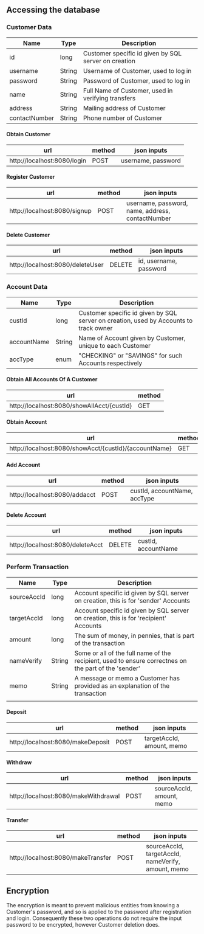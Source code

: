 ## Accessing the database

### Customer Data
| Name | Type | Description |
| --- | --- | ---|
| id            | long   | Customer specific id given by SQL server on creation | 
| username      | String | Username of Customer, used to log in                 |
| password      | String | Password of Customer, used to log in                 |
| name          | String | Full Name of Customer, used in verifying transfers   |
| address       | String | Mailing address of Customer                          |
| contactNumber | String | Phone number of Customer                             |

#### Obtain Customer
| url | method| json inputs |
| --- | --- | --- |
| http://localhost:8080/login | POST | username, password |

#### Register Customer
| url | method| json inputs |
| --- | --- | --- |
| http://localhost:8080/signup | POST | username, password, name, address, contactNumber |

#### Delete Customer
| url | method| json inputs |
| --- | --- | --- |
| http://localhost:8080/deleteUser | DELETE | id, username, password |

### Account Data
| Name | Type | Description |
| --- | --- | --- |
| custId      | long   | Customer specific id given by SQL server on creation, used by Accounts to track owner |
| accountName | String | Name of Account given by Customer, unique to each Customer                            |
| accType     | enum   | "CHECKING" or "SAVINGS" for such Accounts respectively                                |

#### Obtain All Accounts Of A Customer
| url | method|
| --- | --- |
| http://localhost:8080/showAllAcct/{custId} | GET |

#### Obtain Account
| url | method|
| --- | --- |
| http://localhost:8080/showAcct/{custId}/{accountName} | GET |

#### Add Account
| url | method| json inputs |
| --- | --- | --- |
| http://localhost:8080/addacct | POST | custId, accountName, accType |

#### Delete Account
| url | method| json inputs |
| --- | --- | --- |
| http://localhost:8080/deleteAcct | DELETE | custId, accountName |

### Perform Transaction
| Name | Type | Description |
| --- | --- | --- |
| sourceAccId | long   | Account specific id given by SQL server on creation, this is for 'sender' Accounts                   |
| targetAccId | long   | Account specific id given by SQL server on creation, this is for 'recipient' Accounts                |
| amount      | long   | The sum of money, in pennies, that is part of the transaction                                        |
| nameVerify  | String | Some or all of the full name of the recipient, used to ensure correctnes on the part of the 'sender' |
| memo        | String | A message or memo a Customer has provided as an explanation of the transaction                       |
                                                                                                                              |
#### Deposit
| url | method| json inputs |
| --- | --- | --- |
| http://localhost:8080/makeDeposit | POST | targetAccId, amount, memo |

#### Withdraw
| url | method| json inputs |
| --- | --- | --- |
| http://localhost:8080/makeWithdrawal | POST | sourceAccId, amount, memo |

#### Transfer
| url | method| json inputs |
| --- | --- | --- |
| http://localhost:8080/makeTransfer | POST | sourceAccId, targetAccId, nameVerify, amount, memo |

## Encryption

The encryption is meant to prevent malicious entities from knowing a Customer's password, and so is applied to the password after registration and login. Consequently these two operations do not require the input password to be encrypted, however Customer deletion does.
